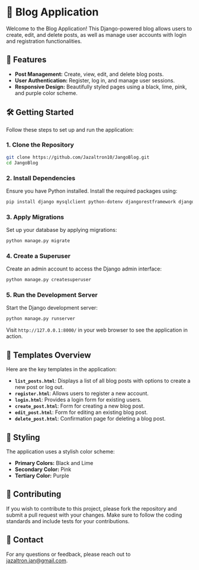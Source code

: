 # 📝 **Blog Application**

Welcome to the Blog Application! This Django-powered blog allows users to create, edit, and delete posts, as well as manage user accounts with login and registration functionalities.

## 🚀 **Features**

- **Post Management:** Create, view, edit, and delete blog posts.
- **User Authentication:** Register, log in, and manage user sessions.
- **Responsive Design:** Beautifully styled pages using a black, lime, pink, and purple color scheme.

## 🛠️ **Getting Started**

Follow these steps to set up and run the application:

### 1. **Clone the Repository**

```bash
git clone https://github.com/Jazaltron10/JangoBlog.git
cd JangoBlog
```

### 2. **Install Dependencies**

Ensure you have Python installed. Install the required packages using:

```bash
pip install django mysqlclient python-dotenv djangorestframework djangorestframework-simplejwt
```

### 3. **Apply Migrations**

Set up your database by applying migrations:

```bash
python manage.py migrate
```

### 4. **Create a Superuser**

Create an admin account to access the Django admin interface:

```bash
python manage.py createsuperuser
```

### 5. **Run the Development Server**

Start the Django development server:

```bash
python manage.py runserver
```

Visit `http://127.0.0.1:8000/` in your web browser to see the application in action.

## 📜 **Templates Overview**

Here are the key templates in the application:

- **`list_posts.html`**: Displays a list of all blog posts with options to create a new post or log out.
- **`register.html`**: Allows users to register a new account.
- **`login.html`**: Provides a login form for existing users.
- **`create_post.html`**: Form for creating a new blog post.
- **`edit_post.html`**: Form for editing an existing blog post.
- **`delete_post.html`**: Confirmation page for deleting a blog post.

## 🎨 **Styling**

The application uses a stylish color scheme:

- **Primary Colors:** Black and Lime
- **Secondary Color:** Pink
- **Tertiary Color:** Purple

## 🧩 **Contributing**

If you wish to contribute to this project, please fork the repository and submit a pull request with your changes. Make sure to follow the coding standards and include tests for your contributions.

## 📧 **Contact**

For any questions or feedback, please reach out to [jazaltron.jan@gmail.com](mailto:jazaltron.jan@gmail.com).
